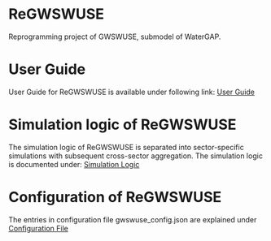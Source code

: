 # ReGWSWUSE
Reprogramming project of GWSWUSE, submodel of WaterGAP. 
# User Guide
User Guide for ReGWSWUSE is available under following link:
[User Guide](https://hydrologyfrankfurt.github.io/ReWaterGAP/user_guide/tutorials/tutorial_gwswuse.html)

# Simulation logic of ReGWSWUSE
The simulation logic of ReGWSWUSE is separated into sector-specific simulations with subsequent cross-sector aggregation.
The simulation logic is documented under:
[Simulation Logic](https://hydrologyfrankfurt.github.io/ReWaterGAP/model_processes/gwswuse/simulation_logic.html#simulation-logic-gwswuse)

# Configuration of ReGWSWUSE
The entries in configuration file gwswuse_config.json are explained under [Configuration File](https://hydrologyfrankfurt.github.io/ReWaterGAP/user_guide/configuration_file.html#configuration-file-gwswuse)
